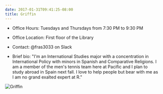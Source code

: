 ```yaml
---
date: 2017-01-31T09:41:25-08:00
title: Griffin
---
```


- Office Hours:  Tuesdays and Thursdays from 7:30 PM to 9:30 PM
- Office Location:  First floor of the Library
- Contact: @fras3033 on Slack

- Brief bio:  "I'm an International Studies major with a concentration in International Policy with minors in Spanish and Comparative Religions. I am a member of the men's tennis team here at Pacific and I plan to study abroad in Spain next fall. I love to help people but bear with me as I am no grand exalted expert at R."  

![Griffin](img/griffin.jpg)